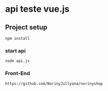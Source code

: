 # api teste vue.js

## Project setup
```
npm install
```

### start api
```
node api.js
```
### Front-End
```
https://github.com/NorinyJullyana/norinyshop
```
